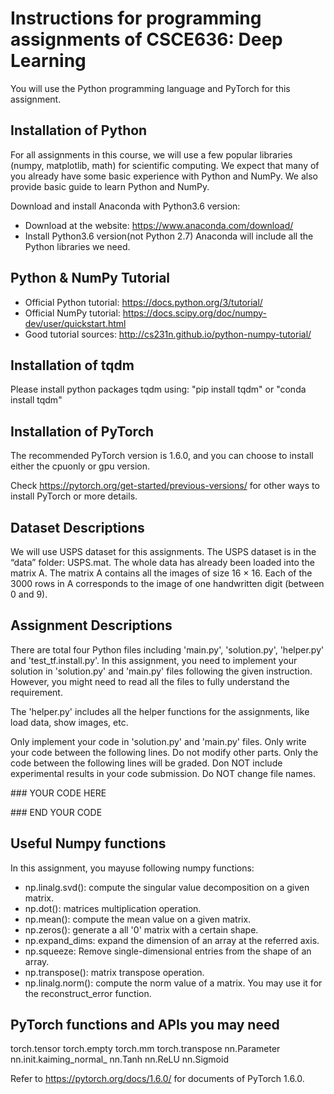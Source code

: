 # Instructions for programming assignments of CSCE636: Deep Learning


You will use the Python programming language and PyTorch for this assignment.


Installation of Python
-----------------------
For all assignments in this course, we will use a few popular libraries (numpy, matplotlib, math) for scientific computing. 
We expect that many of you already have some basic experience with Python and NumPy. We also provide basic guide to learn Python and NumPy.

Download and install Anaconda with Python3.6 version:
- Download at the website: https://www.anaconda.com/download/
- Install Python3.6 version(not Python 2.7)
Anaconda will include all the Python libraries we need. 


Python & NumPy Tutorial
-----------------------
- Official Python tutorial: https://docs.python.org/3/tutorial/
- Official NumPy tutorial: https://docs.scipy.org/doc/numpy-dev/user/quickstart.html
- Good tutorial sources: http://cs231n.github.io/python-numpy-tutorial/ 


Installation of tqdm
---------------------
Please install python packages tqdm using:
"pip install tqdm" or
"conda install tqdm"


Installation of PyTorch
--------------------------
The recommended PyTorch version is 1.6.0, and you can choose to install either the cpuonly or gpu version.

Check https://pytorch.org/get-started/previous-versions/ for other ways to install PyTorch or more details.

Dataset Descriptions
--------------------
We will use USPS dataset for this assignments. The USPS dataset is in the “data” folder: USPS.mat. 
The whole data has already been loaded into the matrix A. The matrix A contains all the images of size 16 × 16. 
Each of the 3000 rows in A corresponds to the image of one handwritten digit (between 0 and 9). 


Assignment Descriptions
-----------------------
There are total four Python files including 'main.py', 'solution.py', 'helper.py' and 'test_tf.install.py'. 
In this assignment, you need to implement your solution in 'solution.py' and 'main.py' files following the given instruction. 
However, you might need to read all the files to fully understand the requirement. 

The 'helper.py' includes all the helper functions for the assignments, like load data, show images, etc.

Only implement your code in 'solution.py' and 'main.py' files.
Only write your code between the following lines. Do not modify other parts. Only the code
between the following lines will be graded. Don NOT include experimental results in your
code submission. Do NOT change file names.

\### YOUR CODE HERE

\### END YOUR CODE


Useful Numpy functions
----------------------
In this assignment, you mayuse following numpy functions:
- np.linalg.svd(): compute the singular value decomposition on a given matrix. 
- np.dot(): matrices multiplication operation.
- np.mean(): compute the mean value on a given matrix.
- np.zeros(): generate a all '0' matrix with a certain shape.
- np.expand_dims: expand the dimension of an array at the referred axis.
- np.squeeze: Remove single-dimensional entries from the shape of an array. 
- np.transpose(): matrix transpose operation.
- np.linalg.norm(): compute the norm value of a matrix. You may use it for the reconstruct_error function.


PyTorch functions and APIs you may need
------------------------------------------
torch.tensor
torch.empty
torch.mm
torch.transpose
nn.Parameter
nn.init.kaiming_normal_
nn.Tanh
nn.ReLU
nn.Sigmoid

Refer to https://pytorch.org/docs/1.6.0/ for documents of PyTorch 1.6.0.





